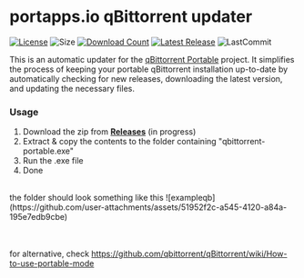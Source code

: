 # portapps.io qBittorrent updater
[![License](https://img.shields.io/github/license/mirbyte/portapps-qBittorrent-updater?color=blue&maxAge=604800)](https://raw.githubusercontent.com/mirbyte/portapps-qBittorrent-updater/master/LICENSE)
![Size](https://img.shields.io/github/repo-size/mirbyte/portapps-qBittorrent-updater?label=size&color=blue&maxAge=86400)
[![Download Count](https://img.shields.io/github/downloads/mirbyte/portapps-qBittorrent-updater/total?color=blue&maxAge=86400)](https://github.com/mirbyte/portapps-qBittorrent-updater/releases)
[![Latest Release](https://img.shields.io/github/release/mirbyte/portapps-qBittorrent-updater.svg?color=blue&maxAge=86400)](https://github.com/mirbyte/portapps-qBittorrent-updater/releases/latest)
![LastCommit](https://img.shields.io/github/last-commit/mirbyte/portapps-qBittorrent-updater?color=blue&label=repo+updated)

This is an automatic updater for the [qBittorrent Portable](https://github.com/portapps/qbittorrent-portable) project. It simplifies the process of keeping your portable qBittorrent installation up-to-date by automatically checking for new releases, downloading the latest version, and updating the necessary files.

### Usage
1. Download the zip from **[Releases](https://github.com/mirbyte/portapps-qBittorrent-updater/releases)** (in progress)
2. Extract & copy the contents to the folder containing "qbittorrent-portable.exe"
3. Run the .exe file
4. Done


<br>
the folder should look something like this
![exampleqb](https://github.com/user-attachments/assets/51952f2c-a545-4120-a84a-195e7edb9cbe)


<br>
<br>
<br>

for alternative, check https://github.com/qbittorrent/qBittorrent/wiki/How-to-use-portable-mode

